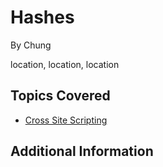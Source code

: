 # Hashes

By Chung

location, location, location

## Topics Covered

- [Cross Site Scripting](/web-exploitation/cross-site-scripting/what-is-cross-site-scripting)

## Additional Information

